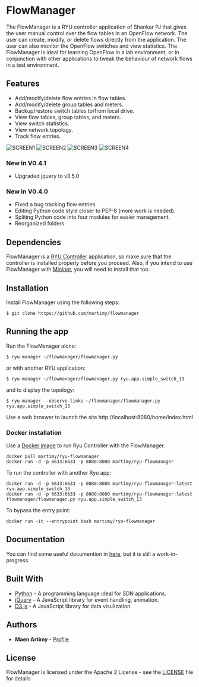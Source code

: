 # FlowManager

The FlowManager is a RYU controller application of Shankar PJ that gives the user manual control over the flow tables in an OpenFlow network. The user can create, modify, or delete flows directly from the application. The user can also monitor the OpenFlow switches and view statistics. The FlowManager is ideal for learning OpenFlow in a lab environment, or in conjunction with other applications to tweak the behaviour of network flows in a test environment. 

## Features

- Add/modify/delete flow entries in flow tables.
- Add/modify/delete group tables and meters.
- Backup/restore switch tables to/from local drive.
- View flow tables, group tables, and meters.
- View switch statistics.
- View network topology.
- Track flow entries.

![SCREEN1](web/img/screen1.png) ![SCREEN2](web/img/screen2.png)
![SCREEN3](web/img/screen3.png) ![SCREEN4](web/img/screen4.png)

### New in V0.4.1

- Upgraded jquery to v3.5.0

### New in V0.4.0

- Fixed a bug tracking flow entries.
- Editing Python code style closer to PEP-8 (more work is needed).
- Spliting Python code into four modules for easier management.
- Reorganized folders. 

## Dependencies

FlowManager is a [RYU Controller](https://osrg.github.io/ryu/) application, so make sure that the controller is installed properly before you proceed.
Also, if you intend to use FlowManager with [Mininet](http://mininet.org/), you will need to install that too.

## Installation

Install FlowManager using the following steps:

```
$ git clone https://github.com/martimy/flowmanager
```

## Running the app

Run the FlowManager alone:
```
$ ryu-manager ~/flowmanager/flowmanager.py
```

or with another RYU application:

```
$ ryu-manager ~/flowmanager/flowmanager.py ryu.app.simple_switch_13
```

and to display the topology:

```
$ ryu-manager --observe-links ~/flowmanager/flowmanager.py ryu.app.simple_switch_13
```

Use a web broswer to launch the site http://localhost:8080/home/index.html

### Docker installation

Use a [Docker image](https://hub.docker.com/r/martimy/ryu-flowmanager) to run Ryu Controller with the FlowManager.

```
docker pull martimy/ryu-flowmanager
docker run -d -p 6633:6633 -p 8080:8080 martimy/ryu-flowmanager
```

To run the controller with another Ryu app:

```
docker run -d -p 6633:6633 -p 8080:8080 martimy/ryu-flowmanager:latest ryu.app.simple_switch_13
docker run -d -p 6633:6633 -p 8080:8080 martimy/ryu-flowmanager:latest flowmanager/flowmanager.py ryu.app.simple_switch_13
```

To bypass the entry point:

```
docker run -it --entrypoint bash martimy/ryu-flowmanager
```

## Documentation

You can find some useful documention in [here](https://martimy.github.io/flowmanager/), but it is still a work-in-progress.


## Built With

* [Python](https://www.python.org/) - A programming language ideal for SDN applications.
* [jQuery](https://jquery.com/) - A JavaScript library for event handling, animation.
* [D3.js](https://d3js.org/) - A JavaScript library for data visulization. 

## Authors

* **Maen Artimy** - [Profile](http://adhocnode.com)

## License

FlowManager is licensed under the Apache 2 License - see the [LICENSE](LICENSE) file for details

